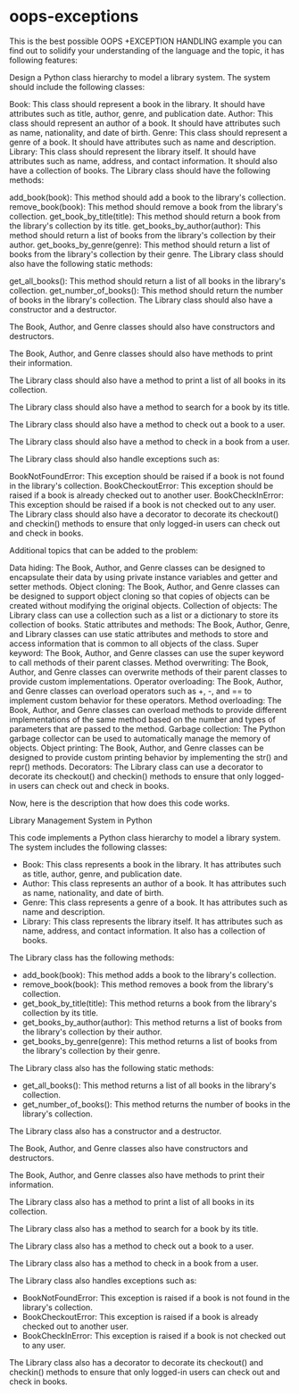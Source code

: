 # oops-exceptions

This is the best possible OOPS +EXCEPTION HANDLING example you can find out to solidify your understanding of the language and the topic, it has following
features:

Design a Python class hierarchy to model a library system. The system should include the following classes:

Book: This class should represent a book in the library. It should have attributes such as title, author, genre, and publication date.
Author: This class should represent an author of a book. It should have attributes such as name, nationality, and date of birth.
Genre: This class should represent a genre of a book. It should have attributes such as name and description.
Library: This class should represent the library itself. It should have attributes such as name, address, and contact information. It should also have a collection of books.
The Library class should have the following methods:

add_book(book): This method should add a book to the library's collection.
remove_book(book): This method should remove a book from the library's collection.
get_book_by_title(title): This method should return a book from the library's collection by its title.
get_books_by_author(author): This method should return a list of books from the library's collection by their author.
get_books_by_genre(genre): This method should return a list of books from the library's collection by their genre.
The Library class should also have the following static methods:

get_all_books(): This method should return a list of all books in the library's collection.
get_number_of_books(): This method should return the number of books in the library's collection.
The Library class should also have a constructor and a destructor.

The Book, Author, and Genre classes should also have constructors and destructors.

The Book, Author, and Genre classes should also have methods to print their information.

The Library class should also have a method to print a list of all books in its collection.

The Library class should also have a method to search for a book by its title.

The Library class should also have a method to check out a book to a user.

The Library class should also have a method to check in a book from a user.

The Library class should also handle exceptions such as:

BookNotFoundError: This exception should be raised if a book is not found in the library's collection.
BookCheckoutError: This exception should be raised if a book is already checked out to another user.
BookCheckInError: This exception should be raised if a book is not checked out to any user.
The Library class should also have a decorator to decorate its checkout() and checkin() methods to ensure that only logged-in users can check out and check in books.

Additional topics that can be added to the problem:

Data hiding: The Book, Author, and Genre classes can be designed to encapsulate their data by using private instance variables and getter and setter methods.
Object cloning: The Book, Author, and Genre classes can be designed to support object cloning so that copies of objects can be created without modifying the original objects.
Collection of objects: The Library class can use a collection such as a list or a dictionary to store its collection of books.
Static attributes and methods: The Book, Author, Genre, and Library classes can use static attributes and methods to store and access information that is common to all objects of the class.
Super keyword: The Book, Author, and Genre classes can use the super keyword to call methods of their parent classes.
Method overwriting: The Book, Author, and Genre classes can overwrite methods of their parent classes to provide custom implementations.
Operator overloading: The Book, Author, and Genre classes can overload operators such as +, -, and == to implement custom behavior for these operators.
Method overloading: The Book, Author, and Genre classes can overload methods to provide different implementations of the same method based on the number and types of parameters that are passed to the method.
Garbage collection: The Python garbage collector can be used to automatically manage the memory of objects.
Object printing: The Book, Author, and Genre classes can be designed to provide custom printing behavior by implementing the str() and repr() methods.
Decorators: The Library class can use a decorator to decorate its checkout() and checkin() methods to ensure that only logged-in users can check out and check in books.


Now, here is the description that how does this code works.

Library Management System in Python

This code implements a Python class hierarchy to model a library system. The system includes the following classes:

* Book: This class represents a book in the library. It has attributes such as title, author, genre, and publication date.
* Author: This class represents an author of a book. It has attributes such as name, nationality, and date of birth.
* Genre: This class represents a genre of a book. It has attributes such as name and description.
* Library: This class represents the library itself. It has attributes such as name, address, and contact information. It also has a collection of books.

The Library class has the following methods:

* add_book(book): This method adds a book to the library's collection.
* remove_book(book): This method removes a book from the library's collection.
* get_book_by_title(title): This method returns a book from the library's collection by its title.
* get_books_by_author(author): This method returns a list of books from the library's collection by their author.
* get_books_by_genre(genre): This method returns a list of books from the library's collection by their genre.

The Library class also has the following static methods:

* get_all_books(): This method returns a list of all books in the library's collection.
* get_number_of_books(): This method returns the number of books in the library's collection.

The Library class also has a constructor and a destructor.

The Book, Author, and Genre classes also have constructors and destructors.

The Book, Author, and Genre classes also have methods to print their information.

The Library class also has a method to print a list of all books in its collection.

The Library class also has a method to search for a book by its title.

The Library class also has a method to check out a book to a user.

The Library class also has a method to check in a book from a user.

The Library class also handles exceptions such as:

* BookNotFoundError: This exception is raised if a book is not found in the library's collection.
* BookCheckoutError: This exception is raised if a book is already checked out to another user.
* BookCheckInError: This exception is raised if a book is not checked out to any user.

The Library class also has a decorator to decorate its checkout() and checkin() methods to ensure that only logged-in users can check out and check in books.
